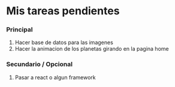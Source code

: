 # Mis tareas pendientes

### Principal

1. Hacer base de datos para las imagenes
2. Hacer la animacion de los planetas girando en la pagina home

### Secundario / Opcional

1. Pasar a react o algun framework
